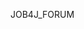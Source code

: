 JOB4J_FORUM                                                                                                                                                                                                                                                                                                                                                                                                                